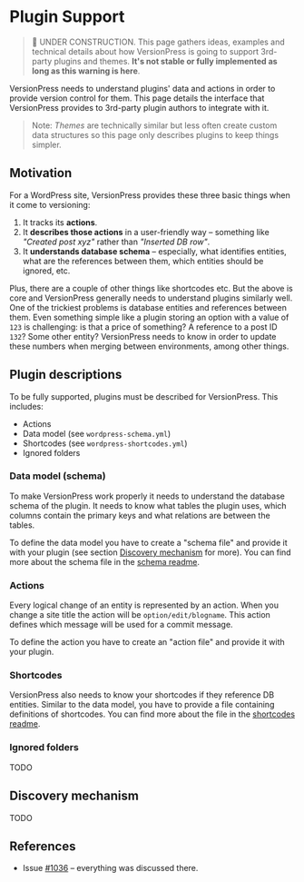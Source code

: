 # Plugin Support

> :construction: UNDER CONSTRUCTION. This page gathers ideas, examples and technical details about how VersionPress is going to support 3rd-party plugins and themes. **It's not stable or fully implemented as long as this warning is here**.

VersionPress needs to understand plugins' data and actions in order to provide version control for them. This page details the interface that VersionPress provides to 3rd-party plugin authors to integrate with it.

> Note: *Themes* are technically similar but less often create custom data structures so this page only describes plugins to keep things simpler.  


## Motivation

For a WordPress site, VersionPress provides these three basic things when it come to versioning:

1. It tracks its **actions**.
2. It **describes those actions** in a user-friendly way – something like *"Created post xyz"* rather than *"Inserted DB row"*.
3. It **understands database schema** – especially, what identifies entities, what are the references between them, which entities should be ignored, etc.

Plus, there are a couple of other things like shortcodes etc. But the above is core and VersionPress generally needs to understand plugins similarly well. One of the trickiest problems is database entities and references between them. Even something simple like a plugin storing an option with a value of `123` is challenging: is that a price of something? A reference to a post ID `132`? Some other entity? VersionPress needs to know in order to update these numbers when merging between environments, among other things.


## Plugin descriptions

To be fully supported, plugins must be described for VersionPress. This includes:

- Actions
- Data model (see `wordpress-schema.yml`)
- Shortcodes (see `wordpress-shortcodes.yml`)
- Ignored folders

### Data model (schema)

To make VersionPress work properly it needs to understand the database schema of the plugin. It needs to know what tables the plugin uses, which columns contain the primary keys and what relations are between the tables.

To define the data model you have to create a "schema file" and provide it with your plugin (see section [Discovery mechanism](#discovery-mechanism) for more). You can find more about the schema file in the [schema readme](../versionpress/plugins/src/Database/schema-readme.md).


### Actions

Every logical change of an entity is represented by an action. When you change a site title the action will be `option/edit/blogname`. This action defines which message will be used for a commit message.

To define the action you have to create an "action file" and provide it with your plugin.

### Shortcodes

VersionPress also needs to know your shortcodes if they reference DB entities. Similar to the data model, you have to provide a file containing definitions of shortcodes. You can find more about the file in the [shortcodes readme](../versionpress/plugins/src/Database/shortcodes-readme.md).

### Ignored folders

TODO


## Discovery mechanism

TODO


## References

- Issue [#1036](https://github.com/versionpress/versionpress/issues/1036) – everything was discussed there.
